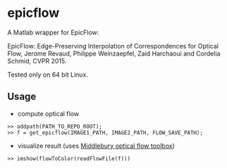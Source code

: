 # epicflow

A Matlab wrapper for EpicFlow:

EpicFlow: Edge-Preserving Interpolation of Correspondences for Optical 
Flow, Jerome Revaud, Philippe Weinzaepfel, Zaid Harchaoui and Cordelia 
Schmid, CVPR 2015.

Tested only on 64 bit Linux. 

## Usage 

* compute optical flow
```
>> addpath(PATH_TO_REPO_ROOT);
>> f = get_epicflow(IMAGE1_PATH, IMAGE2_PATH, FLOW_SAVE_PATH);
```
* visualize result (uses [Middlebury optical flow toolbox](http://vision.middlebury.edu/flow/code/flow-code-matlab.zip))
```
>> imshow(flowToColor(readFlowFile(f)))
```

